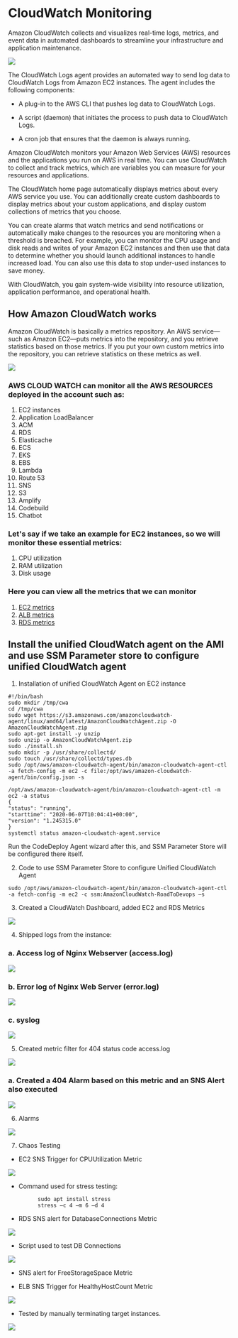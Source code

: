 # CloudWatch Monitoring 

Amazon CloudWatch collects and visualizes real-time logs, metrics, and event data in automated dashboards to streamline your infrastructure and application maintenance.

  ![](Images/r3.png)

The CloudWatch Logs agent provides an automated way to send log data to CloudWatch Logs from Amazon EC2 instances. The agent includes the following components:

- A plug-in to the AWS CLI that pushes log data to CloudWatch Logs.

- A script (daemon) that initiates the process to push data to CloudWatch Logs.

- A cron job that ensures that the daemon is always running.

Amazon CloudWatch monitors your Amazon Web Services (AWS) resources and the applications you run on AWS in real time. You can use CloudWatch to collect and track metrics, which are variables you can measure for your resources and applications.

The CloudWatch home page automatically displays metrics about every AWS service you use. You can additionally create custom dashboards to display metrics about your custom applications, and display custom collections of metrics that you choose.

You can create alarms that watch metrics and send notifications or automatically make changes to the resources you are monitoring when a threshold is breached. For example, you can monitor the CPU usage and disk reads and writes of your Amazon EC2 instances and then use that data to determine whether you should launch additional instances to handle increased load. You can also use this data to stop under-used instances to save money.

With CloudWatch, you gain system-wide visibility into resource utilization, application performance, and operational health.

## How Amazon CloudWatch works

Amazon CloudWatch is basically a metrics repository. An AWS service—such as Amazon EC2—puts metrics into the repository, and you retrieve statistics based on those metrics. If you put your own custom metrics into the repository, you can retrieve statistics on these metrics as well.

![](Images/d1.png)

### AWS CLOUD WATCH can monitor all the AWS RESOURCES deployed in the account such as: 
1. EC2 instances 
2. Application LoadBalancer 
3. ACM 
4. RDS
5. Elasticache
6. ECS 
7. EKS 
8. EBS 
9. Lambda
10. Route 53
11. SNS 
12. S3
13. Amplify
14. Codebuild
15. Chatbot

### Let's say if we take an example for EC2 instances, so we will monitor these essential metrics:
1. CPU utilization 
2. RAM utilization 
3. Disk usage

### Here you can view all the metrics that we can monitor
1. [EC2 metrics](https://docs.aws.amazon.com/AWSEC2/latest/UserGuide/viewing_metrics_with_cloudwatch.html) 
2. [ALB metrics](https://docs.aws.amazon.com/elasticloadbalancing/latest/application/load-balancer-cloudwatch-metrics.html)
3. [RDS metrics](https://docs.aws.amazon.com/AmazonRDS/latest/UserGuide/rds-metrics.html)
   
## Install the unified CloudWatch agent on the AMI and use SSM Parameter store to configure unified CloudWatch agent

1. Installation of unified CloudWatch Agent on EC2 instance

```
#!/bin/bash
sudo mkdir /tmp/cwa
cd /tmp/cwa
sudo wget https://s3.amazonaws.com/amazoncloudwatch-agent/linux/amd64/latest/AmazonCloudWatchAgent.zip -O AmazonCloudWatchAgent.zip
sudo apt-get install -y unzip
sudo unzip -o AmazonCloudWatchAgent.zip
sudo ./install.sh
sudo mkdir -p /usr/share/collectd/
sudo touch /usr/share/collectd/types.db 
sudo /opt/aws/amazon-cloudwatch-agent/bin/amazon-cloudwatch-agent-ctl -a fetch-config -m ec2 -c file:/opt/aws/amazon-cloudwatch-agent/bin/config.json -s

/opt/aws/amazon-cloudwatch-agent/bin/amazon-cloudwatch-agent-ctl -m ec2 -a status
{ 
"status": "running", 
"starttime": "2020-06-07T10:04:41+00:00", 
"version": "1.245315.0" 
}
systemctl status amazon-cloudwatch-agent.service
```

Run the CodeDeploy Agent wizard after this, and SSM Parameter Store will be configured there itself.

2. Code to use SSM Parameter Store to configure Unified CloudWatch Agent

```
sudo /opt/aws/amazon-cloudwatch-agent/bin/amazon-cloudwatch-agent-ctl -a fetch-config -m ec2 -c ssm:AmazonCloudWatch-RoadToDevops –s
```
3. Created a CloudWatch Dashboard, added EC2 and RDS Metrics

![](Images/a3.png)

4. Shipped logs from the instance:

### a. Access log of Nginx Webserver (access.log)

![](Images/a4.png)

### b. Error log of Nginx Web Server (error.log)

![](Images/a5.png)

### c. syslog

![](Images/a6.png)

5. Created metric filter for 404 status code access.log

![](Images/a7.png)

### a. Created a 404 Alarm based on this metric and an SNS Alert also executed

![](Images/a8.png)

6. Alarms

![](Images/a9.png)

7. Chaos Testing

- EC2 SNS Trigger for CPUUtilization Metric

![](Images/a10.png)

- Command used for stress testing:

            sudo apt install stress
            stress –c 4 –m 6 –d 4

- RDS SNS alert for DatabaseConnections Metric

![](Images/a11.png)

- Script used to test DB Connections

![](Images/a12.png)

- SNS alert for FreeStorageSpace Metric

- ELB SNS Trigger for HealthyHostCount Metric

![](Images/a13.png)

- Tested by manually terminating target instances.

![](Images/a14.png)
